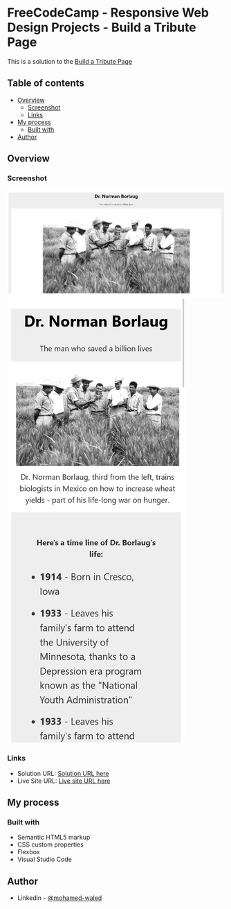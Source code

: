 # FreeCodeCamp - Responsive Web Design Projects - Build a Tribute Page

This is a solution to the [Build a Tribute Page](https://www.freecodecamp.org/learn/responsive-web-design/responsive-web-design-projects/build-a-tribute-page) 

## Table of contents

- [Overview](#overview)
  - [Screenshot](#screenshot)
  - [Links](#links)
- [My process](#my-process)
  - [Built with](#built-with)
- [Author](#author)

## Overview

### Screenshot

![](https://raw.githubusercontent.com/Mohamed-Waled/Tribute-Page/main/Images/Screenshot%202022-03-10%20at%2015-53-32%20Tribute%20Page.png)
![](https://raw.githubusercontent.com/Mohamed-Waled/Tribute-Page/main/Images/Screenshot%202022-03-10%20at%2015-53-46%20Tribute%20Page.png)

### Links

- Solution URL: [Solution URL here](https://codepen.io/mohamed-waled-the-styleful/pen/WNOrqLY)
- Live Site URL: [Live site URL here](https://mohamed-waled.github.io/Tribute-Page/)

## My process

### Built with

- Semantic HTML5 markup
- CSS custom properties
- Flexbox
- Visual Studio Code

## Author

- Linkedin - [@mohamed-waled](https://www.linkedin.com/in/mohamed-waled-82a51a1bb/)
